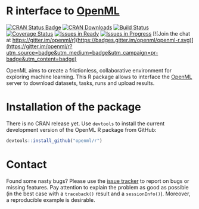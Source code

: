 # R interface to [OpenML](http://www.openml.org/frontend/page/home) 

[![CRAN Status Badge](http://www.r-pkg.org/badges/version/OpenML)](http://cran.r-project.org/web/packages/OpenML)
[![CRAN Downloads](http://cranlogs.r-pkg.org/badges/OpenML)](http://cran.rstudio.com/web/packages/OpenML/index.html)
[![Build Status](https://travis-ci.org/openml/openml-r.svg)](https://travis-ci.org/openml/openml-r)
[![Coverage Status](https://coveralls.io/repos/openml/openml-r/badge.svg?branch=master&service=github)](https://coveralls.io/github/openml/r?branch=master)
[![Issues in Ready](https://badge.waffle.io/openml/openml-r.png?label=ready&title=Ready)](https://waffle.io/openml/r)
[![Issues in Progress](https://badge.waffle.io/openml/openml-r.png?label=in%20progress&title=In%20Progress)](https://waffle.io/openml/r)
[![Join the chat at https://gitter.im/openml/r](https://badges.gitter.im/openml/openml-r.svg)](https://gitter.im/openml/r?utm_source=badge&utm_medium=badge&utm_campaign=pr-badge&utm_content=badge)

OpenML aims to create a frictionless, collaborative environment for exploring machine learning. This R package allows to interface the [OpenML](http://www.openml.org/frontend/page/home) server to download datasets, tasks, runs and upload results. 

# Installation of the package

There is no CRAN release yet. Use `devtools` to install the current development version of the OpenML R package from GitHub:
```r
devtools::install_github("openml/r")
```

# Contact

Found some nasty bugs? Please use the [issue tracker](https://github.com/openml/r/issues) to report on bugs or missing features. Pay attention to explain the problem as good as possible (in the best case with a `traceback()` result and a `sessionInfo()`). Moreover, a reproducible example is desirable.
